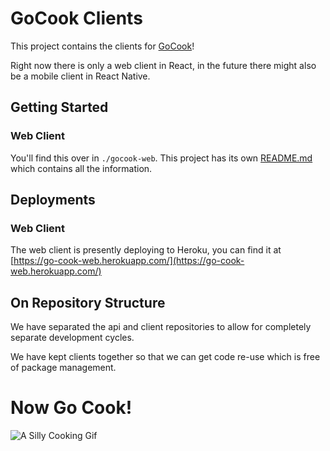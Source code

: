 # GoCook Clients

This project contains the clients for [GoCook](https://github.com/jjmschofield/GoCook)!

Right now there is only a web client in React, in the future there might also be a mobile client in React Native.  

## Getting Started
### Web Client
You'll find this over in `./gocook-web`. This project has its own [README.md](gocook-web/README.md) which contains all the information.

## Deployments
### Web Client
The web client is presently deploying to Heroku, you can find it at [https://go-cook-web.herokuapp.com/](https://go-cook-web.herokuapp.com/)

## On Repository Structure

We have separated the api and client repositories to allow for completely separate development cycles.
 
We have kept clients together so that we can get code re-use which is free of package management.

# Now Go Cook!
![A Silly Cooking Gif](https://media.giphy.com/media/ppyvw6iUQjdja/giphy.gif "It's Cooking Time!") 